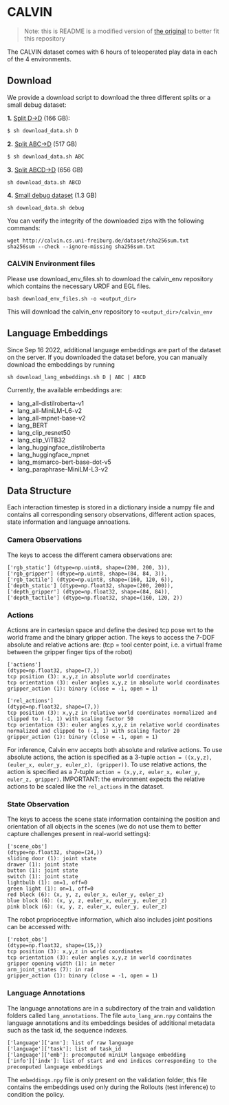 # CALVIN

> Note: this is README is a modified version of
> [the original](https://github.com/mees/calvin/blob/4b35b135259f66a2d1b2dc8d3d50875cc5396604/dataset/README.md)
> to better fit this repository

The CALVIN dataset comes with 6 hours of teleoperated play data in each of the 4
environments.

## Download

We provide a download script to download the three different splits or a small
debug dataset:

**1.** [Split D->D](http://calvin.cs.uni-freiburg.de/dataset/task_D_D.zip) (166
GB):

```bash
$ sh download_data.sh D
```

**2.** [Split ABC->D](http://calvin.cs.uni-freiburg.de/dataset/task_ABC_D.zip)
(517 GB)

```bash
$ sh download_data.sh ABC
```

**3.** [Split ABCD->D](http://calvin.cs.uni-freiburg.de/dataset/task_ABCD_D.zip)
(656 GB)

```terminal
sh download_data.sh ABCD
```

**4.**
[Small debug dataset](http://calvin.cs.uni-freiburg.de/dataset/calvin_debug_dataset.zip)
(1.3 GB)

```terminal
sh download_data.sh debug
```

You can verify the integrity of the downloaded zips with the following commands:

```terminal
wget http://calvin.cs.uni-freiburg.de/dataset/sha256sum.txt
sha256sum --check --ignore-missing sha256sum.txt
```

### CALVIN Environment files

Please use download_env_files.sh to download the calvin_env repository which
contains the necessary URDF and EGL files.

```terminal
bash download_env_files.sh -o <output_dir>
```

This will download the calvin_env repository to `<output_dir>/calvin_env`

## Language Embeddings

Since Sep 16 2022, additional language embeddings are part of the dataset on the
server. If you downloaded the dataset before, you can manually download the
embeddings by running

```terminal
sh download_lang_embeddings.sh D | ABC | ABCD
```

Currently, the available embeddings are:

- lang_all-distilroberta-v1
- lang_all-MiniLM-L6-v2
- lang_all-mpnet-base-v2
- lang_BERT
- lang_clip_resnet50
- lang_clip_ViTB32
- lang_huggingface_distilroberta
- lang_huggingface_mpnet
- lang_msmarco-bert-base-dot-v5
- lang_paraphrase-MiniLM-L3-v2

## Data Structure

Each interaction timestep is stored in a dictionary inside a numpy file and
contains all corresponding sensory observations, different action spaces, state
information and language annoations.

### Camera Observations

The keys to access the different camera observations are:

```
['rgb_static'] (dtype=np.uint8, shape=(200, 200, 3)),
['rgb_gripper'] (dtype=np.uint8, shape=(84, 84, 3)),
['rgb_tactile'] (dtype=np.uint8, shape=(160, 120, 6)),
['depth_static'] (dtype=np.float32, shape=(200, 200)),
['depth_gripper'] (dtype=np.float32, shape=(84, 84)),
['depth_tactile'] (dtype=np.float32, shape=(160, 120, 2))
```

### Actions

Actions are in cartesian space and define the desired tcp pose wrt to the world
frame and the binary gripper action. The keys to access the 7-DOF absolute and
relative actions are: (tcp = tool center point, i.e. a virtual frame between the
gripper finger tips of the robot)

```
['actions']
(dtype=np.float32, shape=(7,))
tcp position (3): x,y,z in absolute world coordinates
tcp orientation (3): euler angles x,y,z in absolute world coordinates
gripper_action (1): binary (close = -1, open = 1)

['rel_actions']
(dtype=np.float32, shape=(7,))
tcp position (3): x,y,z in relative world coordinates normalized and clipped to (-1, 1) with scaling factor 50
tcp orientation (3): euler angles x,y,z in relative world coordinates normalized and clipped to (-1, 1) with scaling factor 20
gripper_action (1): binary (close = -1, open = 1)
```

For inference, Calvin env accepts both absolute and relative actions. To use
absolute actions, the action is specified as a 3-tuple
`action = ((x,y,z), (euler_x, euler_y, euler_z), (gripper))`. To use relative
actions, the action is specified as a 7-tuple
`action = (x,y,z, euler_x, euler_y, euler_z, gripper)`. IMPORTANT: the
environment expects the relative actions to be scaled like the `rel_actions` in
the dataset.

### State Observation

The keys to access the scene state information containing the position and
orientation of all objects in the scenes (we do not use them to better capture
challenges present in real-world settings):

```
['scene_obs']
(dtype=np.float32, shape=(24,))
sliding door (1): joint state
drawer (1): joint state
button (1): joint state
switch (1): joint state
lightbulb (1): on=1, off=0
green light (1): on=1, off=0
red block (6): (x, y, z, euler_x, euler_y, euler_z)
blue block (6): (x, y, z, euler_x, euler_y, euler_z)
pink block (6): (x, y, z, euler_x, euler_y, euler_z)
```

The robot proprioceptive information, which also includes joint positions can be
accessed with:

```
['robot_obs']
(dtype=np.float32, shape=(15,))
tcp position (3): x,y,z in world coordinates
tcp orientation (3): euler angles x,y,z in world coordinates
gripper opening width (1): in meter
arm_joint_states (7): in rad
gripper_action (1): binary (close = -1, open = 1)
```

### Language Annotations

The language annotations are in a subdirectory of the train and validation
folders called `lang_annotations`. The file `auto_lang_ann.npy` contains the
language annotations and its embeddings besides of additional metadata such as
the task id, the sequence indexes.

```
['language']['ann']: list of raw language
['language']['task']: list of task_id
['language']['emb']: precomputed miniLM language embedding
['info']['indx']: list of start and end indices corresponding to the precomputed language embeddings
```

The `embeddings.npy` file is only present on the validation folder, this file
contains the embeddings used only during the Rollouts (test inference) to
condition the policy.
